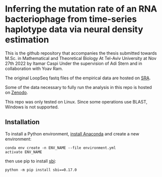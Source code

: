 # Inferring the mutation rate of an RNA bacteriophage from time-series haplotype data via neural density estimation

This is the github repository that accompanies the thesis submitted towards M.Sc. in Mathematical and Theoretical Biology
At Tel-Aviv University at Nov 27th 2022 by Itamar Caspi Under the supervision of Adi Stern and in collaboration with Yoav Ram.

The original LoopSeq fastq files of the empirical data are hosted on [SRA](https://www.ncbi.nlm.nih.gov/sra/PRJNA902661). 

Some of the data necessary to fully run the analysis in this repo is hosted on [Zenodo]( https://zenodo.org/record/7483916).

This repo was only tested on Linux. Since some operations use BLAST, Windows is not supported.


## Installation

To install a Python environment, [install Anaconda](https://www.anaconda.com/products/distribution) and create a new environment:
```
conda env create -n ENV_NAME --file environment.yml 
activate ENV_NAME
```
then use pip to install [sbi](https://www.mackelab.org/sbi): 
```
python -m pip install sbi==0.17.0
```

